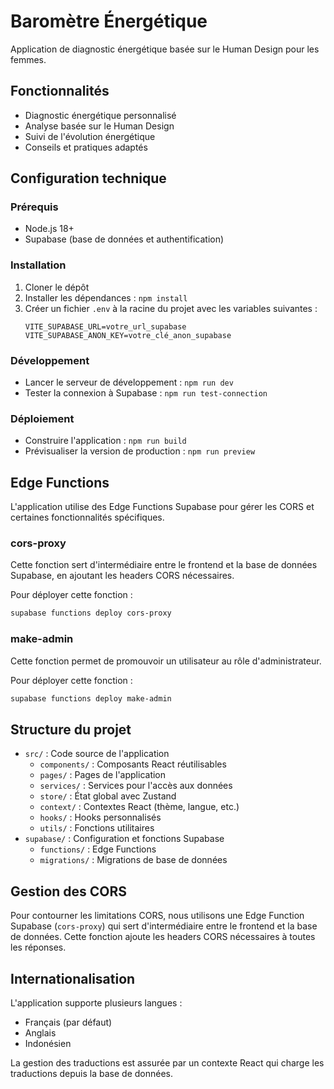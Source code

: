 # Baromètre Énergétique

Application de diagnostic énergétique basée sur le Human Design pour les femmes.

## Fonctionnalités

- Diagnostic énergétique personnalisé
- Analyse basée sur le Human Design
- Suivi de l'évolution énergétique
- Conseils et pratiques adaptés

## Configuration technique

### Prérequis

- Node.js 18+
- Supabase (base de données et authentification)

### Installation

1. Cloner le dépôt
2. Installer les dépendances : `npm install`
3. Créer un fichier `.env` à la racine du projet avec les variables suivantes :
   ```
   VITE_SUPABASE_URL=votre_url_supabase
   VITE_SUPABASE_ANON_KEY=votre_clé_anon_supabase
   ```

### Développement

- Lancer le serveur de développement : `npm run dev`
- Tester la connexion à Supabase : `npm run test-connection`

### Déploiement

- Construire l'application : `npm run build`
- Prévisualiser la version de production : `npm run preview`

## Edge Functions

L'application utilise des Edge Functions Supabase pour gérer les CORS et certaines fonctionnalités spécifiques.

### cors-proxy

Cette fonction sert d'intermédiaire entre le frontend et la base de données Supabase, en ajoutant les headers CORS nécessaires.

Pour déployer cette fonction :

```bash
supabase functions deploy cors-proxy
```

### make-admin

Cette fonction permet de promouvoir un utilisateur au rôle d'administrateur.

Pour déployer cette fonction :

```bash
supabase functions deploy make-admin
```

## Structure du projet

- `src/` : Code source de l'application
  - `components/` : Composants React réutilisables
  - `pages/` : Pages de l'application
  - `services/` : Services pour l'accès aux données
  - `store/` : État global avec Zustand
  - `context/` : Contextes React (thème, langue, etc.)
  - `hooks/` : Hooks personnalisés
  - `utils/` : Fonctions utilitaires
- `supabase/` : Configuration et fonctions Supabase
  - `functions/` : Edge Functions
  - `migrations/` : Migrations de base de données

## Gestion des CORS

Pour contourner les limitations CORS, nous utilisons une Edge Function Supabase (`cors-proxy`) qui sert d'intermédiaire entre le frontend et la base de données. Cette fonction ajoute les headers CORS nécessaires à toutes les réponses.

## Internationalisation

L'application supporte plusieurs langues :
- Français (par défaut)
- Anglais
- Indonésien

La gestion des traductions est assurée par un contexte React qui charge les traductions depuis la base de données.